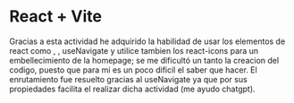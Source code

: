 # React + Vite

Gracias a esta actividad he adquirido la habilidad de usar los elementos de react como <BrowserRoute>, <links>, useNavigate y utilice tambien los react-icons para un embellecimiento de la homepage; se me dificultó un tanto la creacion del codigo, puesto que para mi es un poco dificil el saber que hacer. El enrutamiento fue resuelto gracias al useNavigate ya que por sus propiedades facilita el realizar dicha actividad (me ayudo chatgpt).